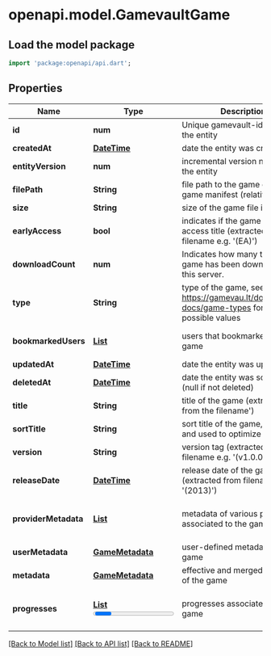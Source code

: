 # openapi.model.GamevaultGame

## Load the model package
```dart
import 'package:openapi/api.dart';
```

## Properties
Name | Type | Description | Notes
------------ | ------------- | ------------- | -------------
**id** | **num** | Unique gamevault-identifier of the entity | 
**createdAt** | [**DateTime**](DateTime.md) | date the entity was created | 
**entityVersion** | **num** | incremental version number of the entity | 
**filePath** | **String** | file path to the game or the game manifest (relative to root) | 
**size** | **String** | size of the game file in bytes | 
**earlyAccess** | **bool** | indicates if the game is an early access title (extracted from filename e.g. '(EA)') | [default to false]
**downloadCount** | **num** | Indicates how many times the game has been downloaded on this server. | [default to 0]
**type** | **String** | type of the game, see https://gamevau.lt/docs/server-docs/game-types for all possible values | 
**bookmarkedUsers** | [**List<GamevaultGame>**](GamevaultGame.md) | users that bookmarked this game | [default to const []]
**updatedAt** | [**DateTime**](DateTime.md) | date the entity was updated | [optional] 
**deletedAt** | [**DateTime**](DateTime.md) | date the entity was soft-deleted (null if not deleted) | [optional] 
**title** | **String** | title of the game (extracted from the filename') | [optional] 
**sortTitle** | **String** | sort title of the game, generated and used to optimize sorting. | [optional] 
**version** | **String** | version tag (extracted from the filename e.g. '(v1.0.0)') | [optional] 
**releaseDate** | [**DateTime**](DateTime.md) | release date of the game (extracted from filename e.g. '(2013)') | [optional] 
**providerMetadata** | [**List<GameMetadata>**](GameMetadata.md) | metadata of various providers associated to the game | [optional] [default to const []]
**userMetadata** | [**GameMetadata**](GameMetadata.md) | user-defined metadata of the game | [optional] 
**metadata** | [**GameMetadata**](GameMetadata.md) | effective and merged metadata of the game | [optional] 
**progresses** | [**List<Progress>**](Progress.md) | progresses associated to the game | [optional] [default to const []]

[[Back to Model list]](../README.md#documentation-for-models) [[Back to API list]](../README.md#documentation-for-api-endpoints) [[Back to README]](../README.md)


